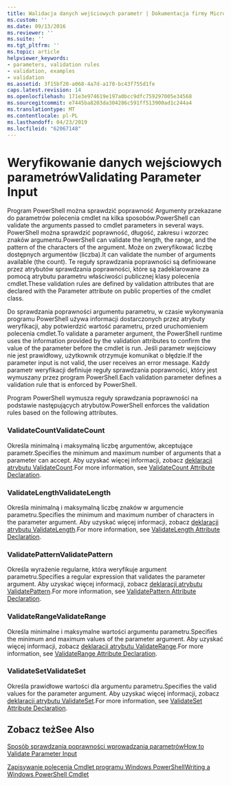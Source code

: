 ```yaml
---
title: Walidacja danych wejściowych parametr | Dokumentacja firmy Microsoft
ms.custom: ''
ms.date: 09/13/2016
ms.reviewer: ''
ms.suite: ''
ms.tgt_pltfrm: ''
ms.topic: article
helpviewer_keywords:
- parameters, validation rules
- validation, examples
- validation
ms.assetid: 3f15bf20-a068-4a7d-a170-bc43f755d1fe
caps.latest.revision: 14
ms.openlocfilehash: 171e3e974619e197a0bcc9dfc759297005e34568
ms.sourcegitcommit: e7445ba8203da304286c591ff513900ad1c244a4
ms.translationtype: MT
ms.contentlocale: pl-PL
ms.lasthandoff: 04/23/2019
ms.locfileid: "62067148"
---
```

# <a name="validating-parameter-input"></a><span data-ttu-id="16c58-102">Weryfikowanie danych wejściowych parametrów</span><span class="sxs-lookup"><span data-stu-id="16c58-102">Validating Parameter Input</span></span>

<span data-ttu-id="16c58-103">Program PowerShell można sprawdzić poprawność Argumenty przekazane do parametrów polecenia cmdlet na kilka sposobów.</span><span class="sxs-lookup"><span data-stu-id="16c58-103">PowerShell can validate the arguments passed to cmdlet parameters in several ways.</span></span>
<span data-ttu-id="16c58-104">PowerShell można sprawdzić poprawność, długość, zakresu i wzorzec znaków argumentu.</span><span class="sxs-lookup"><span data-stu-id="16c58-104">PowerShell can validate the length, the range, and the pattern of the characters of the argument.</span></span>
<span data-ttu-id="16c58-105">Może on zweryfikować liczbę dostępnych argumentów (liczba).</span><span class="sxs-lookup"><span data-stu-id="16c58-105">It can validate the number of arguments available (the count).</span></span>
<span data-ttu-id="16c58-106">Te reguły sprawdzania poprawności są definiowane przez atrybutów sprawdzania poprawności, które są zadeklarowane za pomocą atrybutu parametru właściwości publicznej klasy polecenia cmdlet.</span><span class="sxs-lookup"><span data-stu-id="16c58-106">These validation rules are defined by validation attributes that are declared with the Parameter attribute on public properties of the cmdlet class.</span></span>

<span data-ttu-id="16c58-107">Do sprawdzania poprawności argumentu parametru, w czasie wykonywania programu PowerShell używa informacji dostarczonych przez atrybuty weryfikacji, aby potwierdzić wartość parametru, przed uruchomieniem polecenia cmdlet.</span><span class="sxs-lookup"><span data-stu-id="16c58-107">To validate a parameter argument, the PowerShell runtime uses the information provided by the validation attributes to confirm the value of the parameter before the cmdlet is run.</span></span>
<span data-ttu-id="16c58-108">Jeśli parametr wejściowy nie jest prawidłowy, użytkownik otrzymuje komunikat o błędzie.</span><span class="sxs-lookup"><span data-stu-id="16c58-108">If the parameter input is not valid, the user receives an error message.</span></span>
<span data-ttu-id="16c58-109">Każdy parametr weryfikacji definiuje reguły sprawdzania poprawności, który jest wymuszany przez program PowerShell.</span><span class="sxs-lookup"><span data-stu-id="16c58-109">Each validation parameter defines a validation rule that is enforced by PowerShell.</span></span>

<span data-ttu-id="16c58-110">Program PowerShell wymusza reguły sprawdzania poprawności na podstawie następujących atrybutów.</span><span class="sxs-lookup"><span data-stu-id="16c58-110">PowerShell enforces the validation rules based on the following attributes.</span></span>

### <a name="validatecount"></a><span data-ttu-id="16c58-111">ValidateCount</span><span class="sxs-lookup"><span data-stu-id="16c58-111">ValidateCount</span></span>

<span data-ttu-id="16c58-112">Określa minimalną i maksymalną liczbę argumentów, akceptujące parametr.</span><span class="sxs-lookup"><span data-stu-id="16c58-112">Specifies the minimum and maximum number of arguments that a parameter can accept.</span></span>
<span data-ttu-id="16c58-113">Aby uzyskać więcej informacji, zobacz [deklaracji atrybutu ValidateCount](./validatecount-attribute-declaration.md).</span><span class="sxs-lookup"><span data-stu-id="16c58-113">For more information, see [ValidateCount Attribute Declaration](./validatecount-attribute-declaration.md).</span></span>

### <a name="validatelength"></a><span data-ttu-id="16c58-114">ValidateLength</span><span class="sxs-lookup"><span data-stu-id="16c58-114">ValidateLength</span></span>

<span data-ttu-id="16c58-115">Określa minimalną i maksymalną liczbę znaków w argumencie parametru.</span><span class="sxs-lookup"><span data-stu-id="16c58-115">Specifies the minimum and maximum number of characters in the parameter argument.</span></span>
<span data-ttu-id="16c58-116">Aby uzyskać więcej informacji, zobacz [deklaracji atrybutu ValidateLength](./validatelength-attribute-declaration.md).</span><span class="sxs-lookup"><span data-stu-id="16c58-116">For more information, see [ValidateLength Attribute Declaration](./validatelength-attribute-declaration.md).</span></span>

### <a name="validatepattern"></a><span data-ttu-id="16c58-117">ValidatePattern</span><span class="sxs-lookup"><span data-stu-id="16c58-117">ValidatePattern</span></span>

<span data-ttu-id="16c58-118">Określa wyrażenie regularne, która weryfikuje argument parametru.</span><span class="sxs-lookup"><span data-stu-id="16c58-118">Specifies a regular expression that validates the parameter argument.</span></span>
<span data-ttu-id="16c58-119">Aby uzyskać więcej informacji, zobacz [deklaracji atrybutu ValidatePattern](./validatepattern-attribute-declaration.md).</span><span class="sxs-lookup"><span data-stu-id="16c58-119">For more information, see [ValidatePattern Attribute Declaration](./validatepattern-attribute-declaration.md).</span></span>

### <a name="validaterange"></a><span data-ttu-id="16c58-120">ValidateRange</span><span class="sxs-lookup"><span data-stu-id="16c58-120">ValidateRange</span></span>

<span data-ttu-id="16c58-121">Określa minimalne i maksymalne wartości argumentu parametru.</span><span class="sxs-lookup"><span data-stu-id="16c58-121">Specifies the minimum and maximum values of the parameter argument.</span></span>
<span data-ttu-id="16c58-122">Aby uzyskać więcej informacji, zobacz [deklaracji atrybutu ValidateRange](./validaterange-attribute-declaration.md).</span><span class="sxs-lookup"><span data-stu-id="16c58-122">For more information, see [ValidateRange Attribute Declaration](./validaterange-attribute-declaration.md).</span></span>

### <a name="validateset"></a><span data-ttu-id="16c58-123">ValidateSet</span><span class="sxs-lookup"><span data-stu-id="16c58-123">ValidateSet</span></span>

<span data-ttu-id="16c58-124">Określa prawidłowe wartości dla argumentu parametru.</span><span class="sxs-lookup"><span data-stu-id="16c58-124">Specifies the valid values for the parameter argument.</span></span>
<span data-ttu-id="16c58-125">Aby uzyskać więcej informacji, zobacz [deklaracji atrybutu ValidateSet](./validateset-attribute-declaration.md).</span><span class="sxs-lookup"><span data-stu-id="16c58-125">For more information, see [ValidateSet Attribute Declaration](./validateset-attribute-declaration.md).</span></span>

## <a name="see-also"></a><span data-ttu-id="16c58-126">Zobacz też</span><span class="sxs-lookup"><span data-stu-id="16c58-126">See Also</span></span>

[<span data-ttu-id="16c58-127">Sposób sprawdzania poprawności wprowadzania parametrów</span><span class="sxs-lookup"><span data-stu-id="16c58-127">How to Validate Parameter Input</span></span>](./how-to-validate-parameter-input.md)

[<span data-ttu-id="16c58-128">Zapisywanie polecenia Cmdlet programu Windows PowerShell</span><span class="sxs-lookup"><span data-stu-id="16c58-128">Writing a Windows PowerShell Cmdlet</span></span>](./writing-a-windows-powershell-cmdlet.md)
